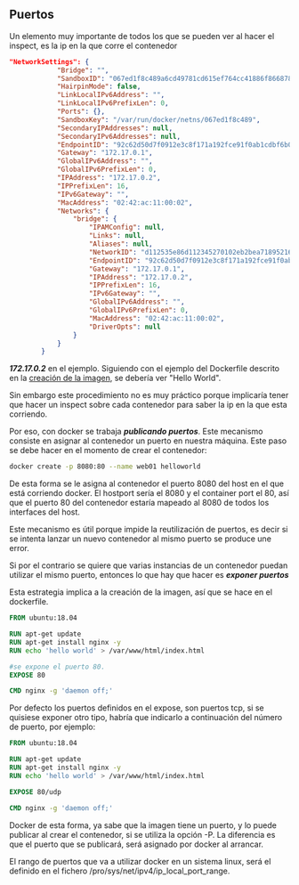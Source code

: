 ## Puertos

Un elemento muy importante de todos los que se pueden ver al hacer el inspect, es la ip en la que corre el contenedor

```JSON
"NetworkSettings": {
            "Bridge": "",
            "SandboxID": "067ed1f8c489a6cd49781cd615ef764cc41886f866878324053d3023ac9209f8",
            "HairpinMode": false,
            "LinkLocalIPv6Address": "",
            "LinkLocalIPv6PrefixLen": 0,
            "Ports": {},
            "SandboxKey": "/var/run/docker/netns/067ed1f8c489",
            "SecondaryIPAddresses": null,
            "SecondaryIPv6Addresses": null,
            "EndpointID": "92c62d50d7f0912e3c8f171a192fce91f0ab1cdbf6b05c9932dbfc99bb5d66c4",
            "Gateway": "172.17.0.1",
            "GlobalIPv6Address": "",
            "GlobalIPv6PrefixLen": 0,
            "IPAddress": "172.17.0.2",
            "IPPrefixLen": 16,
            "IPv6Gateway": "",
            "MacAddress": "02:42:ac:11:00:02",
            "Networks": {
                "bridge": {
                    "IPAMConfig": null,
                    "Links": null,
                    "Aliases": null,
                    "NetworkID": "d112535e86d112345270102eb2bea71895216f2770532d2237c841fe96d54bcf",
                    "EndpointID": "92c62d50d7f0912e3c8f171a192fce91f0ab1cdbf6b05c9932dbfc99bb5d66c4",
                    "Gateway": "172.17.0.1",
                    "IPAddress": "172.17.0.2",
                    "IPPrefixLen": 16,
                    "IPv6Gateway": "",
                    "GlobalIPv6Address": "",
                    "GlobalIPv6PrefixLen": 0,
                    "MacAddress": "02:42:ac:11:00:02",
                    "DriverOpts": null
                }
            }
        }
```

**_172.17.0.2_** en el ejemplo. Siguiendo con el ejemplo del Dockerfile descrito en la [creación de la imagen](creacion-imagenes.md), se debería ver "Hello World".

Sin embargo este procedimiento no es muy práctico porque implicaría tener que hacer un inspect sobre cada contenedor para saber la ip en la que esta corriendo.

Por eso, con docker se trabaja **_publicando puertos_**. Este mecanismo consiste en asignar al contenedor un puerto en nuestra máquina. Este paso se debe hacer en el momento de crear el contenedor:

```sh
docker create -p 8080:80 --name web01 helloworld
```

De esta forma se le asigna al contenedor el puerto 8080 del host en el que está corriendo docker. El hostport sería el 8080 y el container port el 80, así que el puerto 80 del contenedor estaría mapeado al 8080 de todos los interfaces del host.

Este mecanismo es útil porque impide la reutilización de puertos, es decir si se intenta lanzar un nuevo contenedor al mismo puerto se produce une error.

Si por el contrario se quiere que varias instancias de un contenedor puedan utilizar el mismo puerto, entonces lo que hay que hacer es **_exponer puertos_**

Esta estrategia implica a la creación de la imagen, así que se hace en el dockerfile.

```dockerfile
FROM ubuntu:18.04 

RUN apt-get update
RUN apt-get install nginx -y
RUN echo 'hello world' > /var/www/html/index.html

#se expone el puerto 80.
EXPOSE 80

CMD nginx -g 'daemon off;'
```

Por defecto los puertos definidos en el expose, son puertos tcp, si se quisiese exponer otro tipo, habría que indicarlo a continuación del número de puerto, por ejemplo:

```dockerfile
FROM ubuntu:18.04 

RUN apt-get update
RUN apt-get install nginx -y
RUN echo 'hello world' > /var/www/html/index.html

EXPOSE 80/udp

CMD nginx -g 'daemon off;'
```

Docker de esta forma, ya sabe que la imagen tiene un puerto, y lo puede publicar al crear el contenedor, si se utiliza la opción -P. La diferencia es que el puerto que se publicará, será asignado por docker al arrancar.

El rango de puertos que va a utilizar docker en un sistema linux, será el definido en el fichero /pro/sys/net/ipv4/ip_local_port_range.

